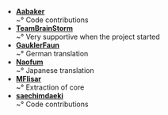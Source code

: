 <!--
This file contains references to people who contributed to the app.

Schema:  **[Name](Reference)**<br/>~° Text

Where:
  * Name: username, first/lastname
  * Reference: E-Mail, Webpage
  * Text: Information about / kind of contribution


There are so many more contributors missing on the list, some can be 
found on the GitHub project contributors list, check them out too.
Also, to all those people who have helped this project, thank you.
 

## LIST OF CONTRIBUTORS
-->
* **[Aabaker](https://github.com/aabaker)**<br/>~° Code contributions
* **[TeamBrainStorm](https://github.com/TeamBrainStorm)**<br/>~° Very supportive when the project started
* **[GauklerFaun](https://github.com/scoute-dich)**<br/>~° German translation
* **[Naofum](https://github.com/naofum)**<br/>~° Japanese translation
* **[MFlisar](https://github.com/MFlisar)**<br/>~° Extraction of core
* **[saechimdaeki](https://github.com/saechimdaeki)**<br/>~° Code contributions
